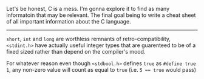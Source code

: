 Let's be honest, C is a mess. I'm gonna explore it to find as many informatoin that may be relevant. The final goal being to write a cheat sheet of all important information about the C language.

---

`short`, `int` and `long` are worthless remnants of retro-compatibility, `<stdint.h>` have actually useful integer types that are guarenteed to be of a fixed sized rather than depend on the compiler's mood.

For whatever reason even though `<stdbool.h>` defines `true` as `#define true 1`, any non-zero value will count as equal to `true` (i.e. `5 == true` would pass)